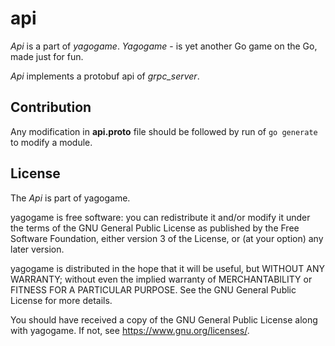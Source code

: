 # api

*Api* is a part of *yagogame*. 
*Yagogame* - is yet another Go game on the Go, made just for fun.

*Api* implements a protobuf api of *grpc_server*.

## Contribution
Any modification in **api.proto** file should be followed by run of 
`go generate`
to modify a module.

## License

The *Api* is part of yagogame.

yagogame is free software: you can redistribute it and/or modify
it under the terms of the GNU General Public License as published by
the Free Software Foundation, either version 3 of the License, or
(at your option) any later version.

yagogame is distributed in the hope that it will be useful,
but WITHOUT ANY WARRANTY; without even the implied warranty of
MERCHANTABILITY or FITNESS FOR A PARTICULAR PURPOSE.  See the
GNU General Public License for more details.

You should have received a copy of the GNU General Public License
along with yagogame.  If not, see <https://www.gnu.org/licenses/>.
